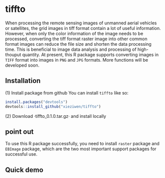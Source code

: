 # tiffto
When processing the remote sensing images of unmanned aerial vehicles or satellites, the grid images in tiff format contain a lot of useful information. However, when only the color information of the image needs to be processed, converting the tiff format raster image into other common format images can reduce the file size and shorten the data processing time. This is beneficial to image data analysis and processing of high-thouput quantity.
At present, this R package supports converting images in `TIFF` format into images in `PNG` and `JPG` formats.
More functions will be developed soon.

## Installation

(1) Install package from github
You can install `tiffto` like so:

``` r
install.packages("devtools")
devtools::install_github("xieziwen/tiffto")
```

(2) Download ·tiffto_0.1.0.tar.gz· and install locally

## point out

To use this R package successfully, you need to install `raster` package and `EBImage` package, which are the two most important support packages for successful use.

## Quick demo


